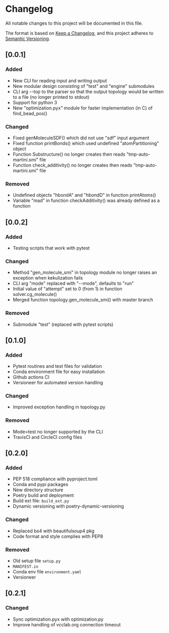 # Changelog
All notable changes to this project will be documented in this file.

The format is based on [Keep a Changelog](https://keepachangelog.com/en/1.0.0/),
and this project adheres to [Semantic Versioning](https://semver.org/spec/v2.0.0.html).


## [0.0.1]
### Added
- New CLI for reading input and writing output
- New modular design consisting of "test" and "engine" submodules
- CLI arg --top to the parser so that the output topology would be written to a file (no longer printed to stdout)
- Support for python 3
- New "optimization.pyx" module for faster implementation (in C) of find_bead_pos()

### Changed
- Fixed genMoleculeSDF() which did not use "sdf" input argument
- Fixed function printBonds() which used undefined "atomPartitioning" object
- Function Substructure() no longer creates then reads "tmp-auto-martini.smi" file
- Function check_additivity() no longer creates then reads "tmp-auto-martini.smi" file

### Removed
- Undefined objects "hbondA" and "hbondD" in function printAtoms()
- Variable "mad" in function checkAdditivity() was already defined as a function

## [0.0.2]
### Added
- Testing scripts that work with pytest

### Changed
- Method "gen_molecule_smi" in topology module no longer raises an exception when kekulization fails
- CLI arg "mode" replaced with "--mode", defaults to "run"
- Initial value of "attempt" set to 0 (from 1) in function solver.cg_molecule()
- Merged function topology.gen_molecule_smi() with master branch

### Removed
- Submodule "test" (replaced with pytest scripts)

## [0.1.0]

### Added
- Pytest routines and test files for validation
- Conda environment file for easy installation
- Github actions CI
- Versioneer for automated version handling

### Changed
- Improved exception handling in topology.py

### Removed
- Mode=test no longer supported by the CLI
- TravisCI and CircleCI config files

## [0.2.0]

### Added
- PEP 518 compliance with pyproject.toml
- Conda and pypi packages
- New directory structure
- Poetry build and deployment
- Build ext file: `build_ext.py`
- Dynamic versioning with poetry-dynamic-versioning

### Changed
- Replaced bs4 with beautifulsoup4 pkg
- Code format and style complies with PEP8

### Removed
- Old setup file `setup.py` 
- `MANIFEST.in`
- Conda env file `environment.yaml`
- Versioneer

## [0.2.1]

### Changed
- Sync optimization.pyx with optimization.py
- Improve handling of vcclab.org connection timeout
